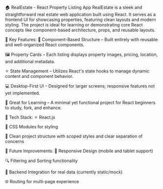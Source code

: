🏠 RealEstate - React Property Listing App
RealEstate is a sleek and straightforward real estate web application built using React. It serves as a frontend UI for showcasing properties, featuring clean layouts and modern styling. The project is ideal for learning or demonstrating core React concepts like component-based architecture, props, and reusable layouts.

🚀 Key Features:
🧩 Component-Based Structure – Built entirely with reusable and well-organized React components.

🖼️ Property Cards – Each listing displays property images, pricing, location, and additional metadata.

⚛️ State Management – Utilizes React's state hooks to manage dynamic content and component behavior.

💻 Desktop-First UI – Designed for larger screens; responsive features not yet implemented.

🧪 Great for Learning – A minimal yet functional project for React beginners to study, fork, and enhance.

🔧 Tech Stack:
⚛️ React.js

💅 CSS Modules for styling

📁 Clean project structure with scoped styles and clear separation of concerns

📌 Future Improvements:
📱 Responsive Design (mobile and tablet support)

🔍 Filtering and Sorting functionality

🔐 Backend Integration for real data (currently static/mock)

🌐 Routing for multi-page experience
